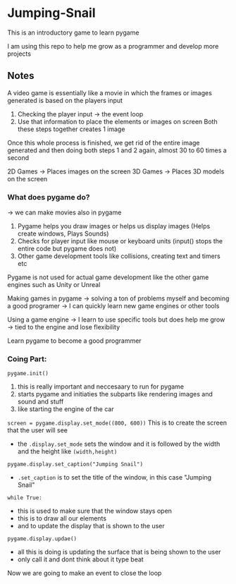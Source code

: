 # Jumping-Snail
This is an introductory game to learn pygame

I am using this repo to help me grow as a programmer and develop more projects


## Notes
A video game is essentially like a movie in which the frames or images generated is based on the players input

1. Checking the player input -> the event loop
2. Use that information to place the elements or images on screen
Both these steps together creates 1 image

Once this whole process is finished, we get rid of the entire image generated and then doing both steps 1 and 2 again, almost 30 to 60 times a second

2D Games -> Places images on the screen
3D Games -> Places 3D models on the screen

### What does pygame do?
-> we can make movies also in pygame
1. Pygame helps you draw images or helps us display images (Helps create windows, Plays Sounds)
2. Checks for player input like mouse or keyboard units (input() stops the entire code but pygame does not)
3. Other game development tools like collisions, creating text and timers etc

Pygame is not used for actual game development like the other game engines such as Unity or Unreal

Making games in pygame -> solving a ton of problems myself and becoming a good programer -> I can quickly learn new game engines or other tools

Using a game engine -> I learn to use specific tools but does help me grow -> tied to the engine and lose flexibility

Learn pygame to become a good programmer

### Coing Part:

`pygame.init()`
1. this is really important and neccesaary to run for pygame
2. starts pygame and initiaties the subparts like rendering images and sound and stuff
3. like starting the engine of the car

`screen = pygame.display.set_mode((800, 600))`
This is to create the screen that the user will see
- the `.display.set_mode` sets the window and it is followed by the width and the height like `(width,height)`

`pygame.display.set_caption("Jumping Snail")`
- `.set_caption` is to set the title of the window, in this case "Jumping Snail"

`while True:`
- this is used to make sure that the window stays open
- this is to draw all our elements
- and to update the display that is shown to the user

`pygame.display.updae()`
- all this is doing is updating the surface that is being shown to the user
- only call it and dont think about it type beat

Now we are going to make an event to close the loop